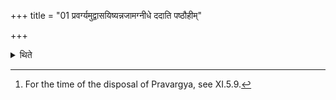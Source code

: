 +++
title = "01 प्रवर्ग्यमुद्वासयिष्यन्नजामग्नीधे ददाति पष्ठौहीम्"

+++

<details><summary>थिते</summary>

1. When (the Adhvaryu) is going to dispose of the Pravargya,[^1] (the sacrificer) gives a she-goat to the Āgnīdhra; a four year-old cow to the Brahman, a milch-cow to the Hotr̥, (and) the two plates (one of gold and the other of siver) to the Adhvaryu.   

[^1]: For the time of the disposal of Pravargya, see XI.5.9.  

[^2]: Cp. ŚB XIV.3.1.32-35.  
</details>
